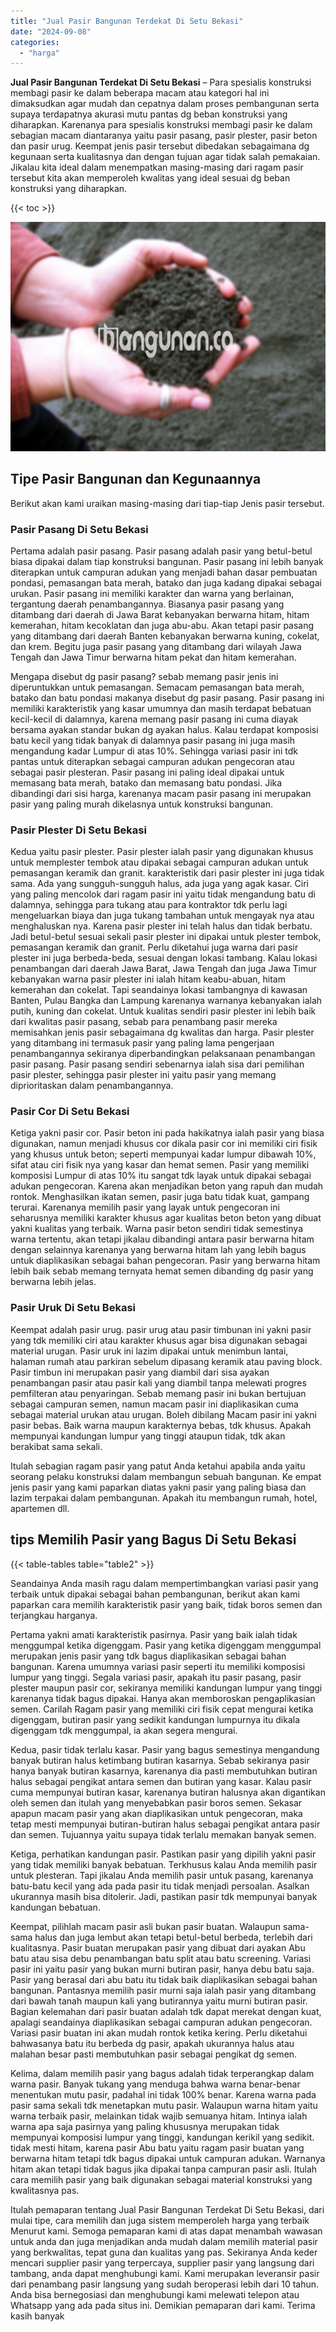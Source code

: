 ```yaml
---
title: "Jual Pasir Bangunan Terdekat Di Setu Bekasi"
date: "2024-09-08"
categories: 
  - "harga"
---
```


**Jual Pasir Bangunan Terdekat Di Setu Bekasi** – Para spesialis konstruksi membagi pasir ke dalam beberapa macam atau kategori hal ini dimaksudkan agar mudah dan cepatnya dalam proses pembangunan serta supaya terdapatnya akurasi mutu pantas dg beban konstruksi yang diharapkan. Karenanya para spesialis konstruksi membagi pasir ke dalam sebagian macam diantaranya yaitu pasir pasang, pasir plester, pasir beton dan pasir urug. Keempat jenis pasir tersebut dibedakan sebagaimana dg kegunaan serta kualitasnya dan dengan tujuan agar tidak salah pemakaian. Jikalau kita ideal dalam menempatkan masing-masing dari ragam pasir tersebut kita akan memperoleh kwalitas yang ideal sesuai dg beban konstruksi yang diharapkan.

{{< toc >}}

![Jual Pasir Bangunan Terdekat Di Setu Bekasi](/images/jual-pasir-bangunan-51.png)

## Tipe Pasir Bangunan dan Kegunaannya

Berikut akan kami uraikan masing-masing dari tiap-tiap Jenis pasir tersebut.

### Pasir Pasang Di Setu Bekasi

Pertama adalah pasir pasang. Pasir pasang adalah pasir yang betul-betul biasa dipakai dalam tiap konstruksi bangunan. Pasir pasang ini lebih banyak diterapkan untuk campuran adukan yang menjadi bahan dasar pembuatan pondasi, pemasangan bata merah, batako dan juga kadang dipakai sebagai urukan. Pasir pasang ini memiliki karakter dan warna yang berlainan, tergantung daerah penambangannya. Biasanya pasir pasang yang ditambang dari daerah di Jawa Barat kebanyakan berwarna hitam, hitam kemerahan, hitam kecoklatan dan juga abu-abu. Akan tetapi pasir pasang yang ditambang dari daerah Banten kebanyakan berwarna kuning, cokelat, dan krem. Begitu juga pasir pasang yang ditambang dari wilayah Jawa Tengah dan Jawa Timur berwarna hitam pekat dan hitam kemerahan.

Mengapa disebut dg pasir pasang? sebab memang pasir jenis ini diperuntukkan untuk pemasangan. Semacam pemasangan bata merah, batako dan batu pondasi makanya disebut dg pasir pasang. Pasir pasang ini memiliki karakteristik yang kasar umumnya dan masih terdapat bebatuan kecil-kecil di dalamnya, karena memang pasir pasang ini cuma diayak bersama ayakan standar bukan dg ayakan halus. Kalau terdapat komposisi batu kecil yang tidak banyak di dalamnya pasir pasang ini juga masih mengandung kadar Lumpur di atas 10%. Sehingga variasi pasir ini tdk pantas untuk diterapkan sebagai campuran adukan pengecoran atau sebagai pasir plesteran. Pasir pasang ini paling ideal dipakai untuk memasang bata merah, batako dan memasang batu pondasi. Jika dibandingi dari sisi harga, karenanya macam pasir pasang ini merupakan pasir yang paling murah dikelasnya untuk konstruksi bangunan.

### Pasir Plester Di Setu Bekasi

Kedua yaitu pasir plester. Pasir plester ialah pasir yang digunakan khusus untuk memplester tembok atau dipakai sebagai campuran adukan untuk pemasangan keramik dan granit. karakteristik dari pasir plester ini juga tidak sama. Ada yang sungguh-sungguh halus, ada juga yang agak kasar. Ciri yang paling mencolok dari ragam pasir ini yaitu tidak mengandung batu di dalamnya, sehingga para tukang atau para kontraktor tdk perlu lagi mengeluarkan biaya dan juga tukang tambahan untuk mengayak nya atau menghaluskan nya. Karena pasir plester ini telah halus dan tidak berbatu. Jadi betul-betul sesuai sekali pasir plester ini dipakai untuk plester tembok, pemasangan keramik dan granit. Perlu diketahui juga warna dari pasir plester ini juga berbeda-beda, sesuai dengan lokasi tambang. Kalau lokasi penambangan dari daerah Jawa Barat, Jawa Tengah dan juga Jawa Timur kebanyakan warna pasir plester ini ialah hitam keabu-abuan, hitam kemerahan dan cokelat. Tapi seandainya lokasi tambangnya di kawasan Banten, Pulau Bangka dan Lampung karenanya warnanya kebanyakan ialah putih, kuning dan cokelat. Untuk kualitas sendiri pasir plester ini lebih baik dari kwalitas pasir pasang, sebab para penambang pasir mereka memisahkan jenis pasir sebagaimana dg kwalitas dan harga. Pasir plester yang ditambang ini termasuk pasir yang paling lama pengerjaan penambangannya sekiranya diperbandingkan pelaksanaan penambangan pasir pasang. Pasir pasang sendiri sebenarnya ialah sisa dari pemilihan pasir plester, sehingga pasir plester ini yaitu pasir yang memang diprioritaskan dalam penambangannya.

### Pasir Cor Di Setu Bekasi

Ketiga yakni pasir cor. Pasir beton ini pada hakikatnya ialah pasir yang biasa digunakan, namun menjadi khusus cor dikala pasir cor ini memiliki ciri fisik yang khusus untuk beton; seperti mempunyai kadar lumpur dibawah 10%, sifat atau ciri fisik nya yang kasar dan hemat semen. Pasir yang memiliki komposisi Lumpur di atas 10% itu sangat tdk layak untuk dipakai sebagai adukan pengecoran. Karena akan menjadikan beton yang rapuh dan mudah rontok. Menghasilkan ikatan semen, pasir juga batu tidak kuat, gampang terurai. Karenanya memilih pasir yang layak untuk pengecoran ini seharusnya memiliki karakter khusus agar kualitas beton beton yang dibuat yakni kualitas yang terbaik. Warna pasir beton sendiri tidak semestinya warna tertentu, akan tetapi jikalau dibandingi antara pasir berwarna hitam dengan selainnya karenanya yang berwarna hitam lah yang lebih bagus untuk diaplikasikan sebagai bahan pengecoran. Pasir yang berwarna hitam lebih baik sebab memang ternyata hemat semen dibanding dg pasir yang berwarna lebih jelas.

### Pasir Uruk Di Setu Bekasi

Keempat adalah pasir urug. pasir urug atau pasir timbunan ini yakni pasir yang tdk memiliki ciri atau karakter khusus agar bisa digunakan sebagai material urugan. Pasir uruk ini lazim dipakai untuk menimbun lantai, halaman rumah atau parkiran sebelum dipasang keramik atau paving block. Pasir timbun ini merupakan pasir yang diambil dari sisa ayakan penambangan pasir atau pasir kali yang diambil tanpa melewati progres pemfilteran atau penyaringan. Sebab memang pasir ini bukan bertujuan sebagai campuran semen, namun macam pasir ini diaplikasikan cuma sebagai material urukan atau urugan. Boleh dibilang Macam pasir ini yakni pasir bebas. Baik warna maupun karakternya bebas, tdk khusus. Apakah mempunyai kandungan lumpur yang tinggi ataupun tidak, tdk akan berakibat sama sekali.

Itulah sebagian ragam pasir yang patut Anda ketahui apabila anda yaitu seorang pelaku konstruksi dalam membangun sebuah bangunan. Ke empat jenis pasir yang kami paparkan diatas yakni pasir yang paling biasa dan lazim terpakai dalam pembangunan. Apakah itu membangun rumah, hotel, apartemen dll.

## tips Memilih Pasir yang Bagus Di Setu Bekasi

{{< table-tables table="table2" >}}

Seandainya Anda masih ragu dalam mempertimbangkan variasi pasir yang terbaik untuk dipakai sebagai bahan pembangunan, berikut akan kami paparkan cara memilih karakteristik pasir yang baik, tidak boros semen dan terjangkau harganya.

Pertama yakni amati karakteristik pasirnya. Pasir yang baik ialah tidak menggumpal ketika digenggam. Pasir yang ketika digenggam menggumpal merupakan jenis pasir yang tdk bagus diaplikasikan sebagai bahan bangunan. Karena umumnya variasi pasir seperti itu memiliki komposisi lumpur yang tinggi. Segala variasi pasir, apakah itu pasir pasang, pasir plester maupun pasir cor, sekiranya memiliki kandungan lumpur yang tinggi karenanya tidak bagus dipakai. Hanya akan memboroskan pengaplikasian semen. Carilah Ragam pasir yang memiliki ciri fisik cepat mengurai ketika digenggam, butiran pasir yang sedikit kandungan lumpurnya itu dikala digenggam tdk menggumpal, ia akan segera mengurai.

Kedua, pasir tidak terlalu kasar. Pasir yang bagus semestinya mengandung banyak butiran halus ketimbang butiran kasarnya. Sebab sekiranya pasir hanya banyak butiran kasarnya, karenanya dia pasti membutuhkan butiran halus sebagai pengikat antara semen dan butiran yang kasar. Kalau pasir cuma mempunyai butiran kasar, karenanya butiran halusnya akan digantikan oleh semen dan itulah yang menyebabkan pasir boros semen. Sekasar apapun macam pasir yang akan diaplikasikan untuk pengecoran, maka tetap mesti mempunyai butiran-butiran halus sebagai pengikat antara pasir dan semen. Tujuannya yaitu supaya tidak terlalu memakan banyak semen.

Ketiga, perhatikan kandungan pasir. Pastikan pasir yang dipilih yakni pasir yang tidak memiliki banyak bebatuan. Terkhusus kalau Anda memilih pasir untuk plesteran. Tapi jikalau Anda memilih pasir untuk pasang, karenanya batu-batu kecil yang ada pada pasir itu tidak menjadi persoalan. Asalkan ukurannya masih bisa ditolerir. Jadi, pastikan pasir tdk mempunyai banyak kandungan bebatuan.

Keempat, pilihlah macam pasir asli bukan pasir buatan. Walaupun sama-sama halus dan juga lembut akan tetapi betul-betul berbeda, terlebih dari kualitasnya. Pasir buatan merupakan pasir yang dibuat dari ayakan Abu batu atau sisa debu penambangan batu split atau batu screening. Variasi pasir ini yaitu pasir yang bukan murni butiran pasir, hanya debu batu saja. Pasir yang berasal dari abu batu itu tidak baik diaplikasikan sebagai bahan bangunan. Pantasnya memilih pasir murni saja ialah pasir yang ditambang dari bawah tanah maupun kali yang butirannya yaitu murni butiran pasir. Bagian kelemahan dari pasir buatan adalah tdk dapat merekat dengan kuat, apalagi seandainya diaplikasikan sebagai campuran adukan pengecoran. Variasi pasir buatan ini akan mudah rontok ketika kering. Perlu diketahui bahwasanya batu itu berbeda dg pasir, apakah ukurannya halus atau malahan besar pasti membutuhkan pasir sebagai pengikat dg semen.

Kelima, dalam memilih pasir yang bagus adalah tidak terperangkap dalam warna pasir. Banyak tukang yang menduga bahwa warna benar-benar menentukan mutu pasir, padahal ini tidak 100% benar. Karena warna pada pasir sama sekali tdk menetapkan mutu pasir. Walaupun warna hitam yaitu warna terbaik pasir, melainkan tidak wajib semuanya hitam. Intinya ialah warna apa saja pasirnya yang paling khususnya merupakan tidak mempunyai komposisi lumpur yang tinggi, kandungan kerikil yang sedikit. tidak mesti hitam, karena pasir Abu batu yaitu ragam pasir buatan yang berwarna hitam tetapi tdk bagus dipakai untuk campuran adukan. Warnanya hitam akan tetapi tidak bagus jika dipakai tanpa campuran pasir asli. Itulah cara memilih pasir yang baik digunakan sebagai material konstruksi yang kwalitasnya pas.

Itulah pemaparan tentang Jual Pasir Bangunan Terdekat Di Setu Bekasi, dari mulai tipe, cara memilih dan juga sistem memperoleh harga yang terbaik Menurut kami. Semoga pemaparan kami di atas dapat menambah wawasan untuk anda dan juga menjadikan anda mudah dalam memilih material pasir yang berkwalitas, tepat guna dan kualitas yang pas. Sekiranya Anda keder mencari supplier pasir yang terpercaya, supplier pasir yang langsung dari tambang, anda dapat menghubungi kami. Kami merupakan leveransir pasir dari penambang pasir langsung yang sudah beroperasi lebih dari 10 tahun. Anda bisa bernegosiasi dan menghubungi kami melewati telepon atau Whatsapp yang ada pada situs ini. Demikian pemaparan dari kami. Terima kasih banyak
